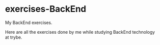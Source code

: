# exercises-BackEnd
My BackEnd exercises.


Here are all the exercises done by me while studying BackEnd technology at trybe.

